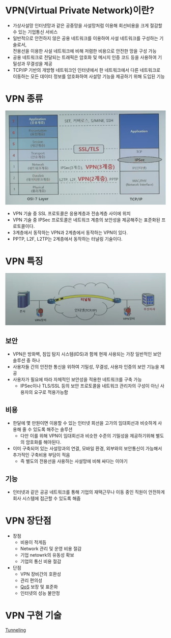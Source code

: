 # VPN(Virtual Private Network)이란?

* 가상사설망 인터넷망과 같은 공중망을 사설망처럼 이용해 회선비용을 크게 절감할 수 있는 기업통신 서비스
* 일반적으로 안전하지 않은 공용 네트워크를 이용하여 사설 네트워크를 구성하는 기술로서, <br/>
전용선을 이용한 사설 네트워크에 비해 저렴한 비용으로 안전한 망을 구성 가능
* 공용 네트워크로 전달되는 트래픽은 암호화 및 메시지 인증 코드 등을 사용하여 기밀성과 무결성을 제공
* TCP/IP 기반의 개방형 네트워크인 인터넷에서 한 네트워크에서 다른 네트워크로 이동하는 모든 데이터 정보를 암호화하여 사설망 기능을 제공하기 위해 도입된 기능

# VPN 종류 

![vpn_osi](../img/vpn.png)

* VPN 기술 중 SSL 프로토콜은 응용계층과 전송계층 사이에 위치
* VPN 기술 중 IPSec 프로토콜은 네트워크 계층의 보안성을 제공해주는 표준화된 프로토콜이다.
* 3계층에서 동작하는 VPN과 2계층에서 동작하는 VPN이 있다.
* PPTP, L2F, L2TP는 2계층에서 동작하는 터널링 기술이다.

# VPN 특징

![vpn](../img/vpn1.png)

## 보안
* VPN은 방화벽, 침입 탐지 시스템(IDS)과 함께 현재 사용되는 가장 일반적인 보안 솔루션 중 하나
* 사용자들 간의 안전한 통신을 위하여 기밀성, 무결성, 사용자 인증의 보안 기능을 제공
* 사용자가 필요에 따라 자체적인 보안성을 적용한 네트워크를 구축 가능
    * IPSec이나 TLS/SSL 등의 보안 프로토콜을 네트워크 관리자의 구성이 아닌 사용자의 요구로 적용가능함

## 비용
* 한달에 몇 만원이면 이용할 수 있는 인터넷 회선을 고가의 임대회선과 비슷하게 사용해 줄 수 있도록 해주는 솔루션<br/>
    * 다만 이를 위해 VPN이 임대회선과 비슷한 수준의 기밀성을 제공하기위해 별도의 암호화를 해야된다.
* 이미 구축되어 있는 사설망과의 연결, 모바일 환경, 외부와의 보안통신이 가능해서 추가적인 구축비용 부담이 적음    
    * 즉 별도의 전용선을 사용하는 사설망에 비해 싸다는 이야기
## 기능
* 인터넷과 같은 공공 네트워크를 통해 기업의 재택근무나 이동 중인 직원이 안전하게 회사 시스템에 접근할 수 있도록 해줌

# VPN 장단점

* 장점
    * 비용이 적게듬
    * Network 관리 및 운영 비용 절감
    * 기업 netowrk의 유동성 확보
    * 기업의 통신 비용 절감
* 단점
    * VPN 장비간의 호환성
    * 관리 편의성
    * [QoS](../qos.md) 보장 및 표준화
    * 인터넷의 성능 불안정

# VPN 구현 기술

[Tunneling](./tunneling.md)
